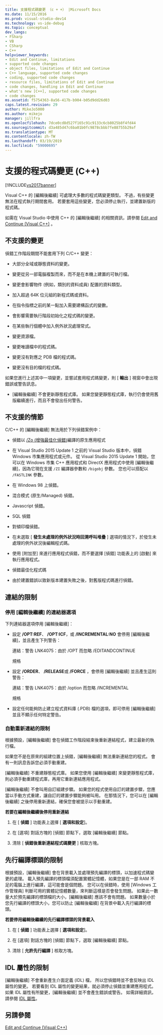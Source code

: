 ```yaml
---
title: 支援程式碼變更 （c + +） |Microsoft Docs
ms.date: 11/15/2016
ms.prod: visual-studio-dev14
ms.technology: vs-ide-debug
ms.topic: conceptual
dev_langs:
- FSharp
- VB
- CSharp
- C++
helpviewer_keywords:
- Edit and Continue, limitations
- supported code changes
- object files, limitations of Edit and Continue
- C++ language, supported code changes
- coding, supported code changes
- resource files, limitations of Edit and Continue
- code changes, handling in Edit and Continue
- what's new [C++], supported code changes
- code changes
ms.assetid: f5754363-8a56-417b-b904-b05d9dd26d03
caps.latest.revision: 29
author: MikeJo5000
ms.author: mikejo
manager: jillfra
ms.openlocfilehash: 7dce0cd8d527f165c91c9133c6cb8025b8f4fd44
ms.sourcegitcommit: d3a485d47c6ba01b0fc9878cbbb7fe88755b29af
ms.translationtype: MT
ms.contentlocale: zh-TW
ms.lasthandoff: 03/19/2019
ms.locfileid: "59000695"
---
```

# <a name="supported-code-changes-c"></a>支援的程式碼變更 (C++)
[!INCLUDE[vs2017banner](../includes/vs2017banner.md)]

Visual C++ 的 [編輯後繼續] 可處理大多數的程式碼變更類型。 不過，有些變更無法在程式執行期間套用。 若要套用這些變更，您必須停止執行，並建置新版的程式碼。  
  
 如需在 Visual Studio 中使用 C++ 的 [編輯後繼續] 的相關資訊，請參閱 [Edit and Continue (Visual C++)](../debugger/edit-and-continue-visual-cpp.md) 。  
  
##  <a name="BKMK_Unsupported_changes"></a> 不支援的變更  

偵錯工作階段期間不能套用下列 C/C++ 變更：  
  
- 大部分全域或靜態資料的變更。  
  
- 變更從另一部電腦複製而來，而不是在本機上建置的可執行檔。  
  
- 變更會影響物件 (例如，類別的資料成員) 配置的資料類型。  
  
- 加入超過 64K 位元組的新程式碼或資料。  
  
- 在指令指標之前的某一點加入需要建構函式的變數。  
  
- 會影響需要執行階段初始化之程式碼的變更。  
  
- 在某些執行個體中加入例外狀況處理常式。  
  
- 變更資源檔。  
  
- 變更唯讀檔中的程式碼。  
  
- 變更沒有對應之 PDB 檔的程式碼。  
  
- 變更沒有目的檔的程式碼。  
  
如果您進行上述其中一項變更，並嘗試套用程式碼變更，則 [ **輸出** ] 視窗中會出現錯誤或警告訊息。  
  
- [編輯後繼續] 不會更新靜態程式庫。 如果您變更靜態程式庫，執行仍會使用舊版繼續進行，而且不會發出任何警告。  
  
##  <a name="BKMK_Unsupported_scenarios"></a> 不支援的情節  
 C/C++ 的 [編輯後繼續] 無法用於下列偵錯案例中：  
  
-   偵錯以 [/Zo (增強最佳化偵錯)](http://msdn.microsoft.com/library/eea8d89a-7fe0-4fe1-86b2-7689bbebbd7f)編譯的原生應用程式  
  
-   在 Visual Studio 2015 Update 1 之前的 Visual Studio 版本中，偵錯 Windows 市集應用程式或元件。 從 Visual Studio 2015 Update 1 開始，您可以在 Windows 市集 C++ 應用程式和 DirectX 應用程式中使用 [編輯後繼續]，因為它現在支援 `/ZI` 編譯器參數和  `/bigobj` 參數。 您也可以搭配以 `/FASTLINK` 參數。  
  
-   在 Windows 98 上偵錯。  
  
-   混合模式 (原生/Managed) 偵錯。  
  
-   Javascript 偵錯。  
  
-   SQL 偵錯  
  
-   對傾印檔偵錯。  
  
-   在未選取 [ **發生未處理的例外狀況時回溯呼叫堆疊** ] 選項的情況下，於發生未處理的例外狀況後編輯程式碼。  
  
-   使用 [附加至]  來進行應用程式偵錯，而不要選擇 [偵錯]  功能表上的 [啟動]  來執行應用程式。  
  
-   偵錯最佳化程式碼  
  
-   由於建置錯誤以致新版本建置失敗之後，對舊版程式碼進行偵錯。  
  
##  <a name="BKMK_Linking_limitations"></a> 連結的限制  
  
###  <a name="BKMK_Linker_options_that_disable_Edit_and_Continue"></a> 停用 [編輯後繼續] 的連結器選項  
 下列連結器選項停用 [編輯後繼續]：  
  
-   設定 **/OPT:REF**、 **/OPT:ICF**，或 **/INCREMENTAL:NO** 會停用 [編輯後繼續]，並且產生下列警告：  
  
     連結：警告 LNK4075：由於 /OPT 而忽略 /EDITANDCONTINUE  
  
     規格  
  
-   設定 **/ORDER**、 **/RELEASE**或 **/FORCE** ，會停用 [編輯後繼續] 並且產生這則警告：  
  
     連結：警告 LNK4075：由於 /option 而忽略 /INCREMENTAL  
  
     規格  
  
-   設定任何能夠防止建立程式資料庫 (.PDB) 檔的選項，即可停用 [編輯後繼續] 並且不顯示任何特定警告。  
  
###  <a name="BKMK_Auto_relinking_limitations"></a> 自動重新連結的限制  
 根據預設，[編輯後繼續] 會在偵錯工作階段結束後重新連結程式，建立最新的執行檔。  
  
 如果您不是在原來的組建位置上偵錯，[編輯後繼續] 無法重新連結您的程式。 會有一則訊息告訴您必須手動重建。  
  
 [編輯後繼續] 不重建靜態程式庫。 如果您使用 [編輯後繼續] 來變更靜態程式庫，則必須手動重建程式庫，再用它重新連結應用程式。  
  
 [編輯後繼續] 不會叫用自訂組建步驟。 如果您的程式使用自訂的建置步驟，您應當以手動方式重建，讓自訂的建置步驟能夠被叫用。 在那情況下，您可以在 [編輯後繼續] 之後停用重新連結，確保您會被提示以手動重建。  
  
 **若要在編輯後繼續後停用重新連結**  
  
1.  在 [ **偵錯** ] 功能表上選擇 [ **選項和設定**]。  
  
2.  在 [選項]  對話方塊的 [偵錯]  節點下，選取 [編輯後繼續]  節點。  
  
3.  清除 [ **偵錯後重新連結程式碼變更** ] 核取方塊。  
  
##  <a name="BKMK_Precompiled_Header_Limitations"></a> 先行編譯標頭的限制  
 根據預設，[編輯後繼續] 會在背景載入並處理預先編譯的標頭，以加速程式碼變更的處理。 載入預先編譯的標頭檔須配置實體記憶體，如果您是在一部 RAM 不足的電腦上進行編譯，這可能會是個問題。 您可以在偵錯時，使用 [Windows 工作管理員] 判斷可用的實體記憶體數量，來判斷這樣是否會發生問題。 如果此一數量大於預先編譯的標頭檔的大小，[編輯後繼續] 應該不會有問題。 如果數量小於您先行編譯的標頭大小，您可以防止 [編輯後繼續] 在背景中載入先行編譯的標頭。  
  
 **若要停用編輯後繼續的先行編譯標頭的背景載入**  
  
1.  在 [ **偵錯** ] 功能表上選擇 [ **選項和設定**]。  
  
2.  在 [選項]  對話方塊的 [偵錯]  節點下，選取 [編輯後繼續]  節點。  
  
3.  清除 [ **允許先行編譯** ] 核取方塊。  
  
##  <a name="BKMK_IDL_Attribute_Limitations"></a> IDL 屬性的限制  
 [編輯後繼續] 不會重新產生介面定義 (IDL) 檔， 所以您偵錯時並不會反映出 IDL 屬性的變更。 若要看到 IDL 屬性的變更結果，就必須停止偵錯並重建應用程式。 如果 IDL 屬性有所變更，[編輯後繼續] 並不會產生錯誤或警告。 如需詳細資訊，請參閱 [IDL 屬性](http://msdn.microsoft.com/library/04c596f4-c97b-4952-8053-316678b1d0b6)。  
  
## <a name="see-also"></a>另請參閱  
 [Edit and Continue (Visual C++)](../debugger/edit-and-continue-visual-cpp.md)
